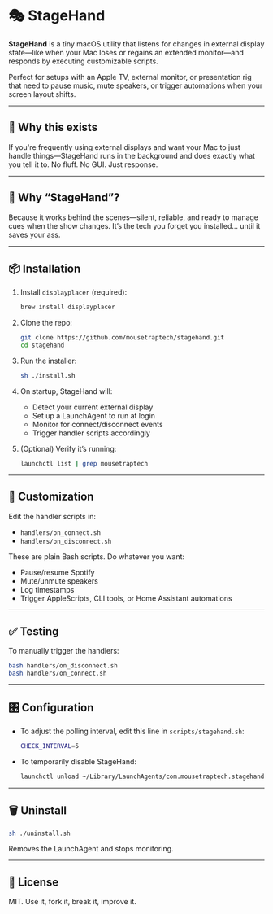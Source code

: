 # 🎭 StageHand

**StageHand** is a tiny macOS utility that listens for changes in external display state—like when your Mac loses or regains an extended monitor—and responds by executing customizable scripts.

Perfect for setups with an Apple TV, external monitor, or presentation rig that need to pause music, mute speakers, or trigger automations when your screen layout shifts.

---

## 🤔 Why this exists

If you're frequently using external displays and want your Mac to just handle things—StageHand runs in the background and does exactly what you tell it to. No fluff. No GUI. Just response.

---

## 🧠 Why “StageHand”?

Because it works behind the scenes—silent, reliable, and ready to manage cues when the show changes. It’s the tech you forget you installed… until it saves your ass.

---

## 📦 Installation

1. Install `displayplacer` (required):

    ```bash
    brew install displayplacer
    ```

2. Clone the repo:

    ```bash
    git clone https://github.com/mousetraptech/stagehand.git
    cd stagehand
    ```

3. Run the installer:

    ```bash
    sh ./install.sh
    ```

4. On startup, StageHand will:
    - Detect your current external display
    - Set up a LaunchAgent to run at login
    - Monitor for connect/disconnect events
    - Trigger handler scripts accordingly

5. (Optional) Verify it’s running:

    ```bash
    launchctl list | grep mousetraptech
    ```

---

## 🧬 Customization

Edit the handler scripts in:

- `handlers/on_connect.sh`
- `handlers/on_disconnect.sh`

These are plain Bash scripts. Do whatever you want:
- Pause/resume Spotify
- Mute/unmute speakers
- Log timestamps
- Trigger AppleScripts, CLI tools, or Home Assistant automations

---

## ✅ Testing

To manually trigger the handlers:

```bash
bash handlers/on_disconnect.sh
bash handlers/on_connect.sh
```

---

## 🎛️ Configuration

- To adjust the polling interval, edit this line in `scripts/stagehand.sh`:

    ```bash
    CHECK_INTERVAL=5
    ```

- To temporarily disable StageHand:

    ```bash
    launchctl unload ~/Library/LaunchAgents/com.mousetraptech.stagehand.plist
    ```

---

## 🗑️ Uninstall

```bash
sh ./uninstall.sh
```

Removes the LaunchAgent and stops monitoring.

---

## 📄 License

MIT. Use it, fork it, break it, improve it.
